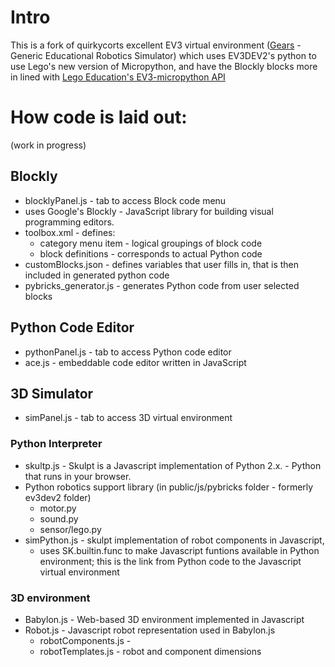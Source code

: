 # Intro

This is a fork of quirkycorts excellent EV3 virtual environment ([Gears](https://github.com/QuirkyCort/gears) - Generic Educational Robotics Simulator) which uses EV3DEV2's python to use Lego's new version of Micropython, and have the Blockly blocks more in lined with [Lego Education's EV3-micropython API](https://pybricks.github.io/ev3-micropython)

# How code is laid out:

(work in progress)

## Blockly 
* blocklyPanel.js - tab to access Block code menu
* uses Google's Blockly - JavaScript library for building visual programming editors.
* toolbox.xml - defines:
    * category menu item - logical groupings of block code
    * block definitions - corresponds to actual Python code
* customBlocks.json - defines variables that user fills in, that is then included in generated python code
* pybricks_generator.js - generates Python code from user selected blocks

## Python Code Editor
* pythonPanel.js - tab to access Python code editor
* ace.js - embeddable code editor written in JavaScript

## 3D Simulator
* simPanel.js - tab to access 3D virtual environment

### Python Interpreter
* skultp.js - Skulpt is a Javascript implementation of Python 2.x. - Python that runs in your browser.
* Python robotics support library (in public/js/pybricks folder - formerly ev3dev2 folder)
   * motor.py
   * sound.py
   * sensor/lego.py
* simPython.js -  skulpt implementation of robot components in Javascript, 
   * uses SK.builtin.func to make Javascript funtions available in Python environment; this is the link from Python code to the Javascript virtual environment

### 3D environment
* Babylon.js - Web-based 3D environment implemented in Javascript
* Robot.js - Javascript robot representation used in Babylon.js
  * robotComponents.js - 
  * robotTemplates.js - robot and component dimensions